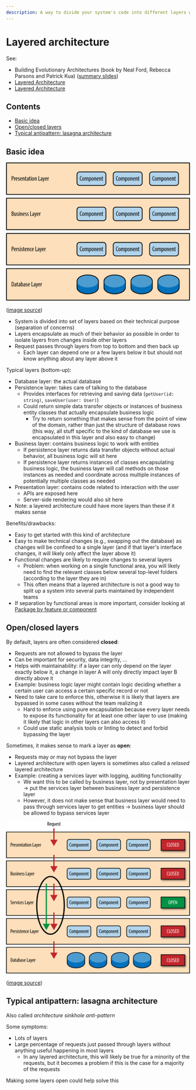 ```yaml
---
description: A way to divide your system's code into different layers with different purposes
---
```


# Layered architecture

See:

-   Building Evolutionary Architectures (book by Neal Ford, Rebecca Parsons and Patrick Kua) ([summary slides](http://nealford.com/downloads/Evolutionary_Architecture_Keynote_by_Neal_Ford.pdf))
-   [Layered Architecture](https://www.oreilly.com/library/view/software-architecture-patterns/9781491971437/ch01.html)
-   [Layered Architecture](https://herbertograca.com/2017/08/03/layered-architecture/)

## Contents

-   [Basic idea](#basic-idea)
-   [Open/closed layers](#openclosed-layers)
-   [Typical antipattern: lasagna architecture](#typical-antipattern-lasagna-architecture)

## Basic idea

![Layered architecture](_img/Layered-architecture/layered-architecture.png)

([image source](https://www.oreilly.com/library/view/software-architecture-patterns/9781491971437/ch01.html))

-   System is divided into set of layers based on their technical purpose (separation of concerns)
-   Layers encapsulate as much of their behavior as possible in order to isolate layers from changes inside other layers
-   Request passes through layers from top to bottom and then back up
    -   Each layer can depend one or a few layers below it but should not know anything about any layer above it

Typical layers (bottom-up):

-   Database layer: the actual database
-   Persistence layer: takes care of talking to the database
    -   Provides interfaces for retrieving and saving data (`getUser(id: string)`, `saveUser(user: User)`) 
    -   Could return simple data transfer objects or instances of business entity classes that actually encapsulate business logic
        -   Try to return something that makes sense from the point of view of the domain, rather than just the structure of database rows (this way, all stuff specific to the kind of database we use is encapsulated in this layer and also easy to change)
-   Business layer: contains business logic to work with entities
    -   If persistence layer returns data transfer objects without actual behavior, all business logic will sit here
    -   If persistence layer returns instances of classes encapsulating business logic, the business layer will call methods on those instances as needed and coordinate across multiple instances of potentially multiple classes as needed
-   Presentation layer: contains code related to interaction with the user
    -   APIs are exposed here
    -   Server-side rendering would also sit here
-   Note: a layered architecture could have more layers than these if it makes sense

Benefits/drawbacks:

-   Easy to get started with this kind of architecture
-   Easy to make technical changes (e.g., swapping out the database) as changes will be confined to a single layer (and if that layer's interface changes, it will likely only affect the layer above it)
-   Functional changes are likely to require changes to several layers
    -   Problem: when working on a single functional area, you will likely need to find the relevant classes below several top-level folders (according to the layer they are in)
    -   This often means that a layered architecture is not a good way to split up a system into several parts maintained by independent teams
-   If separation by functional areas is more important, consider looking at [Package by feature or component](./Package-by-feature-or-component.md)

## Open/closed layers

By default, layers are often considered **closed**:

-   Requests are not allowed to bypass the layer
-   Can be important for security, data integrity, ...
-   Helps with maintainability: if a layer can only depend on the layer exactly below it, a change in layer A will only directly impact layer B directly above it
-   Example: business logic layer might contain logic deciding whether a certain user can access a certain specific record or not
-   Need to take care to enforce this, otherwise it is likely that layers are bypassed in some cases without the team realizing it
    -   Hard to enforce using pure encapsulation because every layer needs to expose its functionality for at least one other layer to use (making it likely that logic in other layers can also access it)
    -   Could use static analysis tools or linting to detect and forbid bypassing the layer

Sometimes, it makes sense to mark a layer as **open**:

-   Requests may or may not bypass the layer
-   Layered architecture with open layers is sometimes also called a _relaxed_ layered architecture
-   Example: creating a services layer with logging, auditing functionality
    -   We want this to be called by business layer, not by presentation layer -> put the services layer between business layer and persistence layer
    -   However, it does not make sense that business layer would need to pass through services layer to get entities -> business layer should be allowed to bypass services layer

![Layered architecture](_img/Layered-architecture/open-closed-layers.png)

([image source](https://www.oreilly.com/library/view/software-architecture-patterns/9781491971437/ch01.html))

## Typical antipattern: lasagna architecture

Also called _architecture sinkhole anti-pattern_

Some symptoms:

-   Lots of layers
-   Large percentage of requests just passed through layers without anything useful happening in most layers
    -   In any layered architecture, this will likely be true for a minority of the requests, but it becomes a problem if this is the case for a majority of the requests

Making some layers open could help solve this
